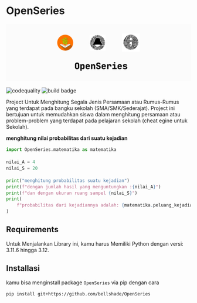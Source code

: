 # OpenSeries

![banner](.github/openSeries.png)

![codequality](https://img.shields.io/codacy/grade/06ba6d6d345f4c15bf8e5cc3eac19d4d?style=flat-square&logo=codacy)
![build badge](https://img.shields.io/github/actions/workflow/status/bellshade/OpenSeries/pythontesting.yml?style=flat-square&logo=github&label=Build%20(%20Linux%2C%20Windows%2C%20MacOS))

Project Untuk Menghitung Segala Jenis Persamaan atau Rumus-Rumus yang terdapat pada bangku sekolah (SMA/SMK/Sederajat).
Project ini bertujuan untuk memudahkan siswa dalam menghitung persamaan atau problem-problem yang terdapat pada pelajaran sekolah (cheat egine untuk Sekolah).

**menghitung nilai probabilitas dari suatu kejadian**

```python
import OpenSeries.matematika as matematika

nilai_A = 4
nilai_S = 20

print("menghitung probabilitas suatu kejadian")
print(f"dengan jumlah hasil yang menguntungkan :{nilai_A}")
print(f"dan dengan ukuran ruang sampel {nilai_S}")
print(
    f"probabilitas dari kejadiannya adalah: {matematika.peluang_kejadian(nilai_A, nilai_S)}\n"
)
```

## Requirements

Untuk Menjalankan Library ini, kamu harus Memiliki Python dengan versi: 3.11.6 hingga 3.12.

## Installasi

kamu bisa menginstall package `OpenSeries` via pip dengan cara

```bash
pip install git+https://github.com/bellshade/OpenSeries
```
